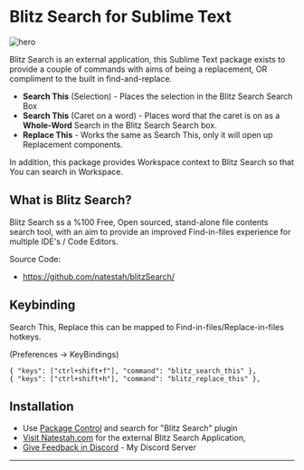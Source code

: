 # Blitz Search for Sublime Text 

![hero](https://blitzsearch.s3.us-east-2.amazonaws.com/SublimeTextHero.gif)

Blitz Search is an external application, this Sublime Text package exists to provide a couple of commands with aims of being a replacement, OR compliment to the built in find-and-replace.  

* <b>Search This</b> (Selection) - Places the selection in the Blitz Search Search Box
* <b>Search This</b> (Caret on a word) - Places word that the caret is on as a <b>Whole-Word</b> Search in the Blitz Search Search box.
* <b>Replace This</b> - Works the same as Search This, only it will open up Replacement components.

In addition, this package provides Workspace context to Blitz Search so that You can search in Workspace.


## What is Blitz Search?

Blitz Search ss a %100 Free, Open sourced, stand-alone file contents search tool, with an aim to provide an improved Find-in-files experience for multiple IDE's / Code Editors.

Source Code:
 - https://github.com/natestah/blitzSearch/

## Keybinding

Search This, Replace this can be mapped to Find-in-files/Replace-in-files hotkeys.

 (Preferences -> KeyBindings)

    { "keys": ["ctrl+shift+f"], "command": "blitz_search_this" },
    { "keys": ["ctrl+shift+h"], "command": "blitz_replace_this" },

## Installation

- Use [Package Control](https://packagecontrol.io/) and search for "Blitz Search" plugin
- [Visit Natestah.com](https://github.com/natestah/blitzSearch/releases) for the external Blitz Search Application,
- [Give Feedback in Discord](https://discord.com/invite/UYPwQY9ngm) - My Discord Server
---
